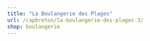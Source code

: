 ```yaml
---
title: "La Boulangerie des Plages"
url: /capbreton/la-boulangerie-des-plages-3/
shop: boulangerie
---
```

